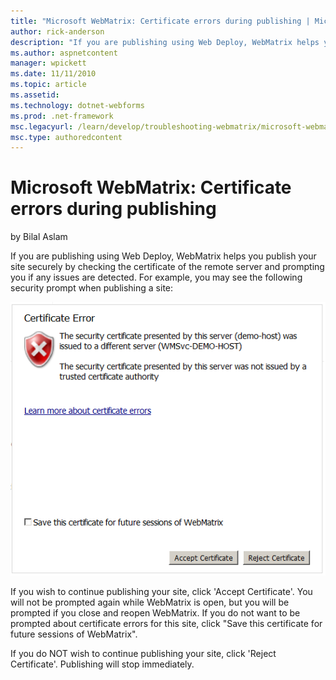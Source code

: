 ```yaml
---
title: "Microsoft WebMatrix: Certificate errors during publishing | Microsoft Docs"
author: rick-anderson
description: "If you are publishing using Web Deploy, WebMatrix helps you publish your site securely by checking the certificate of the remote server and prompting you if..."
ms.author: aspnetcontent
manager: wpickett
ms.date: 11/11/2010
ms.topic: article
ms.assetid: 
ms.technology: dotnet-webforms
ms.prod: .net-framework
msc.legacyurl: /learn/develop/troubleshooting-webmatrix/microsoft-webmatrix-certificate-errors-during-publishing
msc.type: authoredcontent
---
```

Microsoft WebMatrix: Certificate errors during publishing
====================
by Bilal Aslam

If you are publishing using Web Deploy, WebMatrix helps you publish your site securely by checking the certificate of the remote server and prompting you if any issues are detected. For example, you may see the following security prompt when publishing a site:

[![](microsoft-webmatrix-certificate-errors-during-publishing/_static/image3.png)](microsoft-webmatrix-certificate-errors-during-publishing/_static/image1.png)

If you wish to continue publishing your site, click 'Accept Certificate'. You will not be prompted again while WebMatrix is open, but you will be prompted if you close and reopen WebMatrix. If you do not want to be prompted about certificate errors for this site, click "Save this certificate for future sessions of WebMatrix".

If you do NOT wish to continue publishing your site, click 'Reject Certificate'. Publishing will stop immediately.